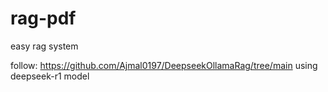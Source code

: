# rag-pdf
easy rag system

follow: https://github.com/Ajmal0197/DeepseekOllamaRag/tree/main
using deepseek-r1 model
